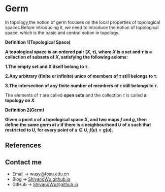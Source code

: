 # Germ

<head>
    <script src="https://cdn.mathjax.org/mathjax/latest/MathJax.js?config=TeX-AMS-MML_HTMLorMML" type="text/javascript"></script>
    <script type="text/x-mathjax-config">
        MathJax.Hub.Config({
            tex2jax: {
            skipTags: ['script', 'noscript', 'style', 'textarea', 'pre'],
            inlineMath: [['$','$']]
            }
        });
    </script>
</head>


In topology,the notion of germ focuses on the local properties of topological spaces.Before introducing it, we need to introduce the notion of topological space, which is the basic and central notion in topology.

**Definition 1(Topological Space)**

**A topological space is an ordered pair $(X, τ)$, where $X$ is a set and $τ$ is a collection of subsets of $X$, satisfying the following axioms:**

**1.The empty set and X itself belong to $τ$.**

**2.Any arbitrary (finite or infinite) union of members of $τ$ still belongs to $τ$.**

**3.The intersection of any finite number of members of $τ$ still belongs to $τ$.**

The elements of $τ$ are called **open sets** and the collection $τ$ is called **a topology on $X$**.

**Definition 2(Germ)**

**Given a point $x$ of a topological space $X$, and two maps $f$ and $g$, then define the same germ at $x$ if there is a neighbourhood $U$ of $x$ such that restricted to $U$, for every point of $u \in U$, $f(u) = g(u)$.**


## References

## Contact me

* Email -> <wusy@fosu.edu.cn>
* Blog -> [ShiyangWu.github.io](https://shiyangwu.github.io/)
* GitHub -> [ShiyangWu@github.io](https://github.com/ShiyangWu/ShiyangWu.github.io/blob/master/README.md)
